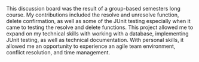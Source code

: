 This discussion board was the result of a group-based semesters long course. My contributions included the resolve and unresolve function, delete confirmation, as well as some of the JUnit testing especially when it came to testing the resolve and delete functions. This project allowed me to expand on my technical skills with working with a database, implementing JUnit testing, as well as technical documentation. With personal skills, it allowed me an opportunity to experience an agile team environment, conflict resolution, and time management.